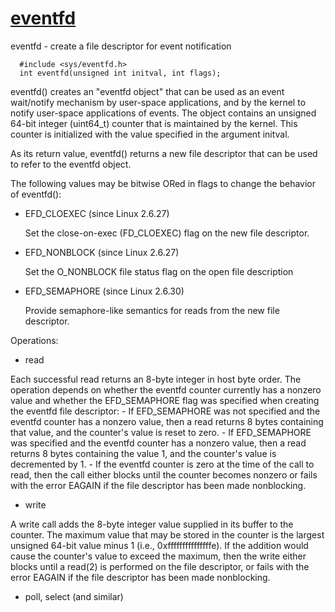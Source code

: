 # [eventfd](http://man7.org/linux/man-pages/man2/eventfd.2.html)
eventfd - create a file descriptor for event notification
```
  #include <sys/eventfd.h>
  int eventfd(unsigned int initval, int flags);
```
eventfd() creates an "eventfd object" that can be used as an event
wait/notify mechanism by user-space applications, and by the kernel
to notify user-space applications of events.  The object contains an
unsigned 64-bit integer (uint64_t) counter that is maintained by the
kernel.  This counter is initialized with the value specified in the
argument initval.

As its return value, eventfd() returns a new file descriptor that can
be used to refer to the eventfd object.

The following values may be bitwise ORed in flags to change the behavior of eventfd():
- EFD_CLOEXEC (since Linux 2.6.27)

  Set the close-on-exec (FD_CLOEXEC) flag on the new file descriptor.
  
- EFD_NONBLOCK (since Linux 2.6.27)

  Set the O_NONBLOCK file status flag on the open file description 
  
- EFD_SEMAPHORE (since Linux 2.6.30)

  Provide semaphore-like semantics for reads from the new file descriptor.
  
Operations:
- read

Each successful read returns an 8-byte integer in host byte order. The operation
depends on whether the eventfd counter currently has a nonzero value and whether
the EFD_SEMAPHORE flag was specified when creating the eventfd file descriptor:
     -  If EFD_SEMAPHORE was not specified and the eventfd counter has a nonzero 
        value, then a read returns 8 bytes containing that value, and the 
        counter's value is reset to zero.
     - If EFD_SEMAPHORE was specified and the eventfd counter has a nonzero value,
       then a read returns 8 bytes containing the value 1, and the counter's 
       value is decremented by 1.
     - If the eventfd counter is zero at the time of the call to read, then the 
       call either blocks until the counter becomes nonzero or fails with the 
       error EAGAIN if the file descriptor has been made nonblocking.

- write

A write call adds the 8-byte integer value supplied in its buffer to the counter.
The maximum value that may be stored in the counter is the largest unsigned 
64-bit value minus 1 (i.e., 0xfffffffffffffffe). If the addition would cause 
the counter's value to exceed the maximum, then the write
either blocks until a read(2) is performed on the file
descriptor, or fails with the error EAGAIN if the file
descriptor has been made nonblocking.

-  poll, select (and similar)
       


